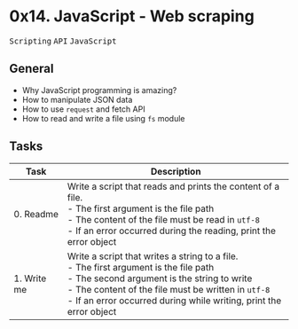 # 0x14. JavaScript - Web scraping

<kbd>Scripting</kbd> <kbd>API</kbd> <kbd>JavaScript</kbd>

## General

* Why JavaScript programming is amazing?
* How to manipulate JSON data
* How to use `request` and fetch API
* How to read and write a file using `fs` module

## Tasks

| Task | Description |
|------|-------------|
| 0. Readme | Write a script that reads and prints the content of a file.<br>- The first argument is the file path<br>- The content of the file must be read in `utf-8`<br>- If an error occurred during the reading, print the error object |
| 1. Write me | Write a script that writes a string to a file.<br>- The first argument is the file path<br>- The second argument is the string to write<br>- The content of the file must be written in `utf-8`<br>- If an error occurred during while writing, print the error object |
